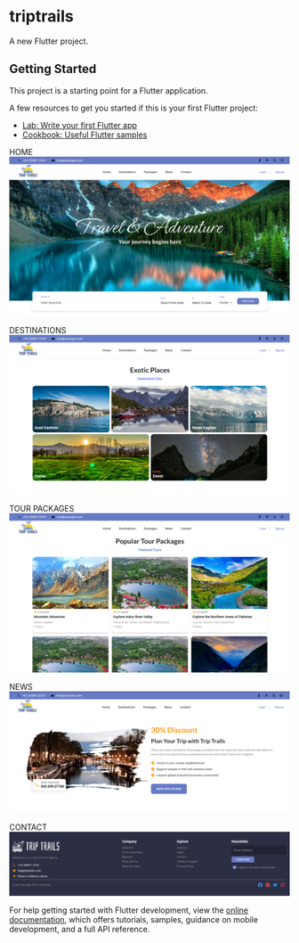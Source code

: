 # triptrails

A new Flutter project.

## Getting Started

This project is a starting point for a Flutter application.

A few resources to get you started if this is your first Flutter project:

- [Lab: Write your first Flutter app](https://docs.flutter.dev/get-started/codelab)
- [Cookbook: Useful Flutter samples](https://docs.flutter.dev/cookbook)

HOME
![img.png](img.png)

DESTINATIONS
![img_1.png](img_1.png)

TOUR PACKAGES
![img_2.png](img_2.png)

NEWS
![img_3.png](img_3.png)

CONTACT
![img_4.png](img_4.png)

For help getting started with Flutter development, view the
[online documentation](https://docs.flutter.dev/), which offers tutorials,
samples, guidance on mobile development, and a full API reference.
